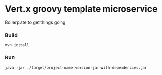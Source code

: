 # Vert.x groovy template microservice

Boilerplate to get things going

### Build

``mvn install``

### Run

``java -jar ./target/project-name-version-jar-with-dependencies.jar``